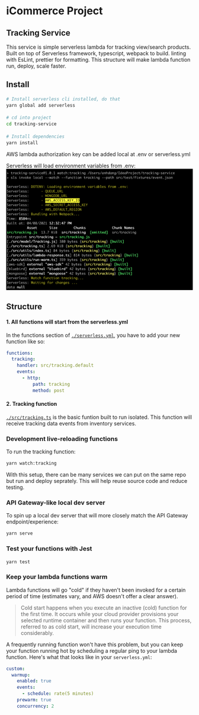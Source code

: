 # iCommerce Project

## Tracking Service

This service is simple serverless lambda for tracking view/search products.
Built on top of Serverless framework, typescript, webpack to build. linting with EsLint, prettier for formatting. This structure will make lambda function run, deploy, scale faster.

## Install

```bash
# Install serverless cli installed, do that
yarn global add serverless

# cd into project
cd tracking-service

# Install dependencies
yarn install
```

AWS lambda authorization key can be added local at .env or serverless.yml

Serverless will load environment variables from .env:
![development](./readme/trackingservice1.png)

## Structure

#### 1. All functions will start from the serverless.yml

In the functions section of [`./serverless.yml`](./serverless.yml), you have to add your new function like so:

```yaml
functions:
  tracking:
    handler: src/tracking.default
    events:
      - http:
          path: tracking
          method: post
```

#### 2. Tracking function

[`./src/tracking.ts`](./src/tracking.ts) is the basic funtion built to run isolated. This function will receive tracking data events from inventory services.

### Development live-reloading functions

To run the tracking function:

```bash
yarn watch:tracking
```

With this setup, there can be many services we can put on the same repo but run and deploy seprately. This will help reuse source code and reduce testing.

### API Gateway-like local dev server

To spin up a local dev server that will more closely match the API Gateway endpoint/experience:

```bash
yarn serve
```

### Test your functions with Jest

```bash
yarn test
```

### Keep your lambda functions warm

Lambda functions will go "cold" if they haven't been invoked for a certain period of time (estimates vary, and AWS doesn't offer a clear answer).

> Cold start happens when you execute an inactive (cold) function for the first time. It occurs while your cloud provider provisions your selected runtime container and then runs your function. This process, referred to as cold start, will increase your execution time considerably.

A frequently running function won't have this problem, but you can keep your function running hot by scheduling a regular ping to your lambda function. Here's what that looks like in your `serverless.yml`:

```yaml
custom:
  warmup:
    enabled: true
    events:
      - schedule: rate(5 minutes)
    prewarm: true
    concurrency: 2
```
